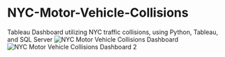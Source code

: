 # NYC-Motor-Vehicle-Collisions
Tableau Dashboard utilizing NYC traffic collisions, using Python, Tableau, and SQL Server
![NYC Motor Vehicle Collisions Dashboard](https://github.com/JCastillo032/NYC-Motor-Vehicle-Collisions/assets/118695631/6776829d-28c0-4fd0-92a8-8a442458d824)
![NYC Motor Vehicle Collisions Dashboard 2](https://github.com/JCastillo032/NYC-Motor-Vehicle-Collisions/assets/118695631/59da8b0b-c340-438e-93da-df43136858f7)
